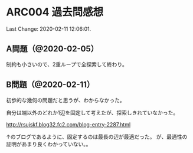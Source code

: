 # ARC004 過去問感想

Last Change: 2020-02-11 12:06:01.

## A問題（@2020-02-05）

制約も小さいので、2重ループで全探索して終わり。

## B問題（@2020-02-11）

初歩的な幾何の問題だと思うが、わからなかった。

自分は端以外のどれか1辺を固定して考えたが、探索しきれていなかった。

http://rsujskf.blog32.fc2.com/blog-entry-2287.html

↑のブログであるように、固定するのは最長の辺が最適だった。
が、最適性の証明があまり良くわかっていない。。


